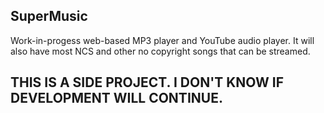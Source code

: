 ## SuperMusic

Work-in-progess web-based MP3 player and YouTube audio player. It will also have most NCS and other no copyright songs that can be streamed.

## THIS IS A SIDE PROJECT. I DON'T KNOW IF DEVELOPMENT WILL CONTINUE.
